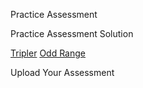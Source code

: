 <download href="https://s3-us-west-1.amazonaws.com/aao-bpo/assessments/practice/practice_assessment.zip">Practice Assessment</download>

<download submitted href="https://s3-us-west-1.amazonaws.com/aao-bpo/assessments/practice/practice_solution.zip">Practice Assessment Solution</download>

<a href="https://vimeo.com/212974082">Tripler</a>
<a href="https://vimeo.com/212974062">Odd Range</a>

<upload href="">Upload Your Assessment</upload>
